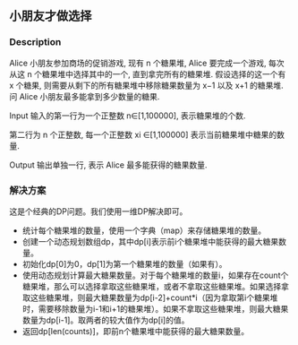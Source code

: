 ## 小朋友才做选择
### Description

Alice 小朋友参加商场的促销游戏, 现有 
n 个糖果堆, Alice 要完成一个游戏, 每次从这 
n 个糖果堆中选择其中的一个, 直到拿完所有的糖果堆.
假设选择的这一个有 
x 个糖果, 则需要从剩下的所有糖果堆中移除糖果数量为 x−1 以及 x+1 的糖果堆.
问 Alice 小朋友最多能拿到多少数量的糖果.


Input
输入的第一行为一个正整数 n∈[1,100000], 表示糖果堆的个数.

第二行为 
n 个正整数, 每一个正整数 xi ∈[1,100000] 表示当前糖果堆中糖果的数量.

Output
输出单独一行, 表示 Alice 最多能获得的糖果数量.

### 解决方案
这是个经典的DP问题。我们使用一维DP解决即可。
- 统计每个糖果堆的数量，使用一个字典（map）来存储糖果堆的数量。
- 创建一个动态规划数组dp，其中dp[i]表示前i个糖果堆中能获得的最大糖果数量。
- 初始化dp[0]为0，dp[1]为第一个糖果堆的数量（如果有）。
- 使用动态规划计算最大糖果数量。对于每个糖果堆的数量i，如果存在count个糖果堆，那么可以选择拿取这些糖果堆，或者不拿取这些糖果堆。如果选择拿取这些糖果堆，则最大糖果数量为dp[i-2]+count*i（因为拿取第i个糖果堆时，需要移除数量为i-1和i+1的糖果堆）。如果不拿取这些糖果堆，则最大糖果数量为dp[i-1]。取两者的较大值作为dp[i]的值。
- 返回dp[len(counts)]，即前n个糖果堆中能获得的最大糖果数量。